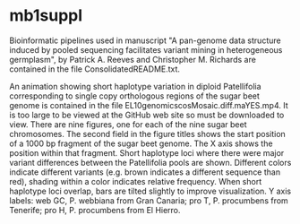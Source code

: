 # mb1suppl
Bioinformatic pipelines used in manuscript "A pan-genome data structure induced by pooled sequencing facilitates variant mining in heterogeneous germplasm", by Patrick A. Reeves and Christopher M. Richards are contained in the file ConsolidatedREADME.txt.

An animation showing short haplotype variation in diploid Patellifolia corresponding to single copy orthologous regions of the sugar beet genome is contained in the file EL10genomicscosMosaic.diff.maYES.mp4.  It is too large to be viewed at the GitHub web site so must be downloaded to view.  There are nine figures, one for each of the nine sugar beet chromosomes. The second field in the figure titles shows the start position of a 1000 bp fragment of the sugar beet genome.  The X axis shows the position within that fragment.  Short haplotype loci where there were major variant differences between the Patellifolia pools are shown.  Different colors indicate different variants (e.g. brown indicates a different sequence than red), shading within a color indicates relative frequency.  When short haplotype loci overlap, bars are tilted slightly to improve visualization.  Y axis labels: web GC, P. webbiana from Gran Canaria; pro T, P. procumbens from Tenerife; pro H, P. procumbens from El Hierro. 

